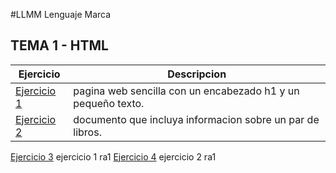 #LLMM
Lenguaje Marca
## TEMA 1 - HTML
Ejercicio | Descripcion
----------|------------
[Ejercicio 1](/Tema%201/nuevo1.html)| pagina web sencilla con un encabezado h1 y un pequeño texto.
[Ejercicio 2](/Tema%201/xml.xml)| documento que incluya informacion sobre un par de libros.
[Ejercicio 3](/Tema%201/ejercicio%201.html) ejercicio 1 ra1
[Ejercicio 4](/Tema%201/ej%202.html) ejercicio 2 ra1
